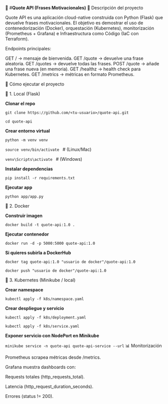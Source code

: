 📖 #**Quote API (Frases Motivacionales)**
📌 Descripción del proyecto

Quote API es una aplicación cloud-native construida con Python (Flask) que devuelve frases motivacionales.
El objetivo es demostrar el uso de contenedorización (Docker), orquestación (Kubernetes), monitorización (Prometheus + Grafana) e Infraestructura como Código (IaC con Terraform).

Endpoints principales:

GET / → mensaje de bienvenida.
GET /quote → devuelve una frase aleatoria.
GET /quotes → devuelve todas las frases.
POST /quote → añade una frase nueva (en memoria).
GET /healthz → health check para Kubernetes.
GET /metrics → métricas en formato Prometheus.

🚀 Cómo ejecutar el proyecto

🔹 1. Local (Flask)

**Clonar el repo**

```git clone https://github.com/<tu-usuario>/quote-api.git```

```cd quote-api```

**Crear entorno virtual**

```python -m venv venv```

```source venv/bin/activate ```  # (Linux/Mac)

```venv\Scripts\activate ```     # (Windows)

**Instalar dependencias**

```pip install -r requirements.txt```

**Ejecutar app**

```python app/app.py```

🔹 2. Docker

**Construir imagen**

```docker build -t quote-api:1.0 .```

**Ejecutar contenedor**

```docker run -d -p 5000:5000 quote-api:1.0```

**Si quieres subirla a DockerHub**

```docker tag quote-api:1.0 "usuario de docker"/quote-api:1.0```

```docker push "usuario de docker"/quote-api:1.0```

🔹 3. Kubernetes (Minikube / local)

**Crear namespace**

```kubectl apply -f k8s/namespace.yaml```

**Crear despliegue y servicio**

```kubectl apply -f k8s/deployment.yaml```

```kubectl apply -f k8s/service.yaml```


**Exponer servicio con NodePort en Minikube**

```minikube service -n quote-api quote-api-service --url```
📊 Monitorización

Prometheus scrapea métricas desde /metrics.

Grafana muestra dashboards con:

Requests totales (http_requests_total).

Latencia (http_request_duration_seconds).

Errores (status != 200).
